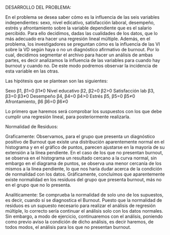 DESARROLLO DEL PROBLEMA: 

En el problema se desea saber cómo es la influencia de las seis variables independientes: sexo, nivel edicativo, satisfacción laboral, desempeño, estrés y afrontamiento sobre la variable dependiente que es el salario percibido. Para ello decidimos, dadas las cualidades de los datos, que lo más adecuado era hacer una regresión lineal múltiple. Además, en el problema, los investigadores se preguntan cómo es la influencia de las VI sobre la VD según haya o no un diagnóstico afirmativo de burnout. Por lo cual, decidimos segmentar el archivo para hacer un análisis de ambas partes, es decir analizamos la influencia de las variables para cuando hay burnout y cuando no. De este modo podremos observar la incidencia de esta variable en las otras.

Las hipótesis que se plantean son las siguientes:

  Sexo		β1,	β1=0	β1≠0
  Nivel educativo		β2,	β2=0	β2>0
  Satisfacción lab		β3,	β3=0	β3≠0
  Desempeño		β4,	β4=0	β4>0
  Estrés		β5,	β5=0	β5≠0
  Afrontamiento,	β6	β6=0	β6≠0

Lo primero que haremos será comprobar los suspuestos con los que debe cumplir una regresión lineal, para posteriormente realizarla.

Normalidad de Residuos: 

  Graficamente: Observamos, para el grupo que presenta un diagnóstico positivo de Burnout que existe una distribución aparentemente normal en el histograma y en el gráfico de puntos, parecen ajustarse en la mayoría de su extensión a la línea pendiente. En el caso de los que no presentan burnout, se observa en el histograma un resultado cercano a la curva normal, sin embargo en el diagrama de puntos, se observa una menor cercanía de los mismos a la linea pendiente, lo que nos haría dudar acerca de la condición de normalidad con los datos. Gráficamente, concluímos que aparentemente existe normalidad en los resíduos del grupo que presenta burnout, más no en el grupo que no lo presenta.

  Analiticamente: Se comprueba la normalidad de solo uno de los supuestos, es decir, cuando sí se diagnostica el Burnout. Puesto que la normalidad de residuos es un supuesto necesario para realizar el análisis de regresión múltiple, lo correcto sería continuar el análisis solo con los datos normales. Sin embargo, a modo de ejercicio, continuaremos con el análisis, poniendo como previo aviso la condición de dicho análisis, es decir haremos, de todos modos, el análisis para los que no presentan burnout.
